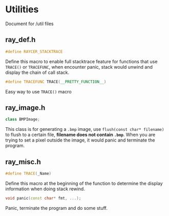 # Utilities

Document for /util files

## ray_def.h

```c++
#define RAYCER_STACKTRACE
```

Define this macro to enable full stacktrace feature for functions that use `TRACE()` or `TRACEFUNC`, when encounter panic, stack would unwind and display the chain of call stack.

```c++
#define TRACEFUNC TRACE(__PRETTY_FUNCTION__)
```

Easy way to use `TRACE()` macro

## ray_image.h

```c++
class BMPImage;
```

This class is for generating a `.bmp` image, use `flush(const char* filename)` to flush to a certain file, **filename does not contain `.bmp`**. When you are trying to set a pixel outside the image, it would panic and terminate the program.

## ray_misc.h

```c++
#define TRACE(_Name)
```

Define this macro at the beginning of the function to determine the display information when doing stack rewind.

```c++
void panic(const char* fmt, ...);
```

Panic, terminate the program and do some stuff.